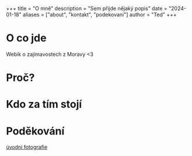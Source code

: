 +++
title = "O mně"
description = "Sem přijde nějaký popis"
date = "2024-01-18"
aliases = ["about", "kontakt", "podekovani"]
author = "Ted"
+++

# O co jde
Webík o zajímavostech z Moravy <3

# Proč?

# Kdo za tím stojí

# Poděkování 

[úvodní fotografie](https://commons.wikimedia.org/wiki/File:Hluk,_Hluboček,_výhled_na_Bílé_Karpaty.jpg)